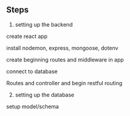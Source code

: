 ## Steps

1. setting up the backend

create react app

install nodemon, express, mongoose, dotenv

create beginning routes and middleware in app

connect to database

Routes and controller and begin restful routing

2. setting up the database

setup model/schema

